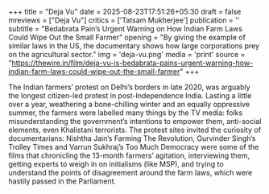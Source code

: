 +++
title = "Deja Vu"
date = 2025-08-23T17:51:26+05:30
draft = false
mreviews = ["Deja Vu"]
critics = ['Tatsam Mukherjee']
publication = ''
subtitle = "Bedabrata Pain’s Urgent Warning on How Indian Farm Laws Could Wipe Out the Small Farmer"
opening = "By giving the example of similar laws in the US, the documentary shows how large corporations prey on the agricultural sector."
img = 'deja-vu.png'
media = 'print'
source = "https://thewire.in/film/deja-vu-is-bedabrata-pains-urgent-warning-how-indian-farm-laws-could-wipe-out-the-small-farmer"
+++

The Indian farmers’ protest on Delhi’s borders in late 2020, was arguably the longest citizen-led protest in post-Independence India. Lasting a little over a year, weathering a bone-chilling winter and an equally oppressive summer, the farmers were labelled many things by the TV media: folks misunderstanding the government’s intentions to empower them, anti-social elements, even Khalistani terrorists. The protest sites invited the curiosity of documentarians: Nishtha Jain’s Farming The Revolution, Gurvinder Singh’s Trolley Times and Varrun Sukhraj’s Too Much Democracy were some of the films that chronicling the 13-month farmers’ agitation, interviewing them, getting experts to weigh in on initialisms (like MSP), and trying to understand the points of disagreement around the farm laws, which were hastily passed in the Parliament.
